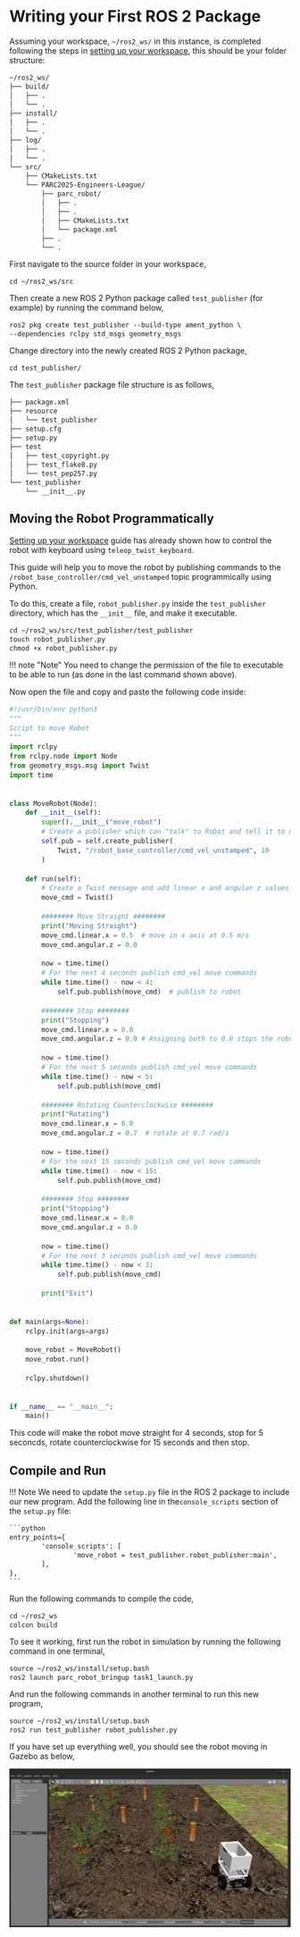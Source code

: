 # Writing your First ROS 2 Package

Assuming your workspace, `~/ros2_ws/` in this instance, is completed following the steps in [setting up your workspace](../getting-started-tutorials/setting-up-your-workspace.md),
this should be your folder structure:

```
~/ros2_ws/
├── build/
│   ├── .
│   └── .
├── install/
│   ├── .
│   └── .
├── log/
│   ├── .
│   └── .
└── src/
    ├── CMakeLists.txt
    └── PARC2025-Engineers-League/
        ├── parc_robot/
        │   ├── .
        │   ├── .
        │   ├── CMakeLists.txt
        │   └── package.xml
        ├── .
        └── .
```

First navigate to the source folder in your workspace,
```shell
cd ~/ros2_ws/src
```

Then create a new ROS 2 Python package called `test_publisher` (for example) by running the command below,
```shell
ros2 pkg create test_publisher --build-type ament_python \
--dependencies rclpy std_msgs geometry_msgs
```

Change directory into the newly created ROS 2 Python package,

```shell
cd test_publisher/
```

The `test_publisher` package file structure is as follows,

```
├── package.xml
├── resource
│   └── test_publisher
├── setup.cfg
├── setup.py
├── test
│   ├── test_copyright.py
│   ├── test_flake8.py
│   └── test_pep257.py
└── test_publisher
    └── __init__.py
```

## Moving the Robot Programmatically

[Setting up your workspace](../getting-started-tutorials/setting-up-your-workspace.md) guide has already shown how to control the robot with keyboard using `teleop_twist_keyboard`.

This guide will help you to move the robot by publishing commands to the `/robot_base_controller/cmd_vel_unstamped` topic programmically using Python.

To do this, create a file, `robot_publisher.py` inside the `test_publisher` directory, which has the `__init__` file, and make it executable.

```shell
cd ~/ros2_ws/src/test_publisher/test_publisher
touch robot_publisher.py
chmod +x robot_publisher.py
```

!!! note "Note"
    You need to change the permission of the file to executable to be able to run (as done in the last command shown above).

Now open the file and copy and paste the following code inside:


```python
#!/usr/bin/env python3
"""
Script to move Robot
"""
import rclpy
from rclpy.node import Node
from geometry_msgs.msg import Twist
import time


class MoveRobot(Node):
    def __init__(self):
        super().__init__("move_robot")
        # Create a publisher which can "talk" to Robot and tell it to move
        self.pub = self.create_publisher(
            Twist, "/robot_base_controller/cmd_vel_unstamped", 10
        )

    def run(self):
        # Create a Twist message and add linear x and angular z values
        move_cmd = Twist()

        ######## Move Straight ########
        print("Moving Straight")
        move_cmd.linear.x = 0.5  # move in x axis at 0.5 m/s
        move_cmd.angular.z = 0.0

        now = time.time()
        # For the next 4 seconds publish cmd_vel move commands
        while time.time() - now < 4:
            self.pub.publish(move_cmd)  # publish to robot
            
        ######## Stop ########
        print("Stopping")
        move_cmd.linear.x = 0.0
        move_cmd.angular.z = 0.0 # Assigning both to 0.0 stops the robot

        now = time.time()
        # For the next 5 seconds publish cmd_vel move commands
        while time.time() - now < 5:
            self.pub.publish(move_cmd)

        ######## Rotating Counterclockwise ########
        print("Rotating")
        move_cmd.linear.x = 0.0
        move_cmd.angular.z = 0.7  # rotate at 0.7 rad/s

        now = time.time()
        # For the next 15 seconds publish cmd_vel move commands
        while time.time() - now < 15:
            self.pub.publish(move_cmd)

        ######## Stop ########
        print("Stopping")
        move_cmd.linear.x = 0.0
        move_cmd.angular.z = 0.0

        now = time.time()
        # For the next 3 seconds publish cmd_vel move commands
        while time.time() - now < 3:
            self.pub.publish(move_cmd)

        print("Exit")


def main(args=None):
    rclpy.init(args=args)

    move_robot = MoveRobot()
    move_robot.run()

    rclpy.shutdown()


if __name__ == "__main__":
    main()
```

This code will make the robot move straight for 4 seconds, stop for 5 seconcds, rotate counterclockwise for 15 seconds and then stop.

## Compile and Run

!!! Note 
    We need to update the `setup.py` file in the ROS 2 package to include our new program. Add the following line in the`console_scripts` section of the `setup.py` file:

    ```python
    entry_points={
            'console_scripts': [
                    'move_robot = test_publisher.robot_publisher:main',
            ],
    },
    ```

Run the following commands to compile the code,

```shell
cd ~/ros2_ws
colcon build
```

To see it working, first run the robot in simulation by running the following command in one terminal,

```shell
source ~/ros2_ws/install/setup.bash
ros2 launch parc_robot_bringup task1_launch.py
```

And run the following commands in another terminal to run this new program,

```shell
source ~/ros2_ws/install/setup.bash
ros2 run test_publisher robot_publisher.py
```

If you have set up everything well, you should see the robot moving in Gazebo as below,

![publisher demo](assets/getting_started_demo.gif)

